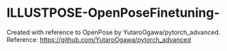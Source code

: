 # ILLUSTPOSE-OpenPoseFinetuning-
Created with reference to OpenPose by YutaroOgawa/pytorch_advanced. Reference: https://github.com/YutaroOgawa/pytorch_advanced
